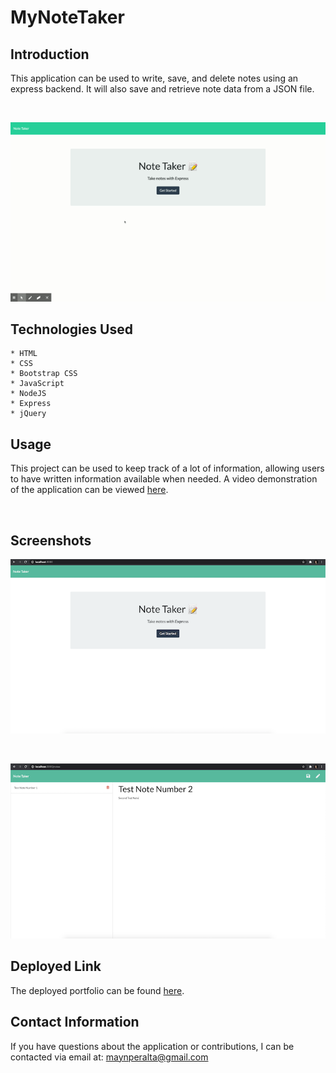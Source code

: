 # MyNoteTaker

## Introduction

This application can be used to write, save, and delete notes using an express backend. It will also save and retrieve note data from a JSON file. 

<br/>

![](public/assets/notedemo.gif)

## Technologies Used
    * HTML
    * CSS
    * Bootstrap CSS
    * JavaScript
    * NodeJS
    * Express
    * jQuery

## Usage
  This project can be used to keep track of a lot of information, allowing users to have written information available when needed. A video demonstration of the application can be viewed [here](https://youtu.be/9XM8X2csT5E).
  
  <br/>
  
## Screenshots

![](public/assets/home.png)

<br/>

![](public/assets/notes.png)

## Deployed Link

The deployed portfolio can be found [here](https://ancient-wave-68780.herokuapp.com).

## Contact Information
If you have questions about the application or contributions, I can be contacted via email at:
<maynperalta@gmail.com>
<br/>